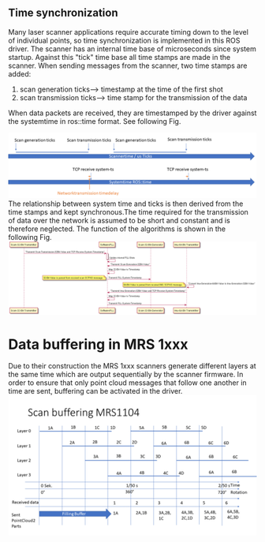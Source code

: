 ## Time synchronization

Many laser scanner applications require accurate timing down to the level of individual points, so time synchronization is implemented in this ROS driver.
 The scanner has an internal time base of microseconds since system startup. Against this "tick" time base all time stamps are made in the scanner.
 When sending messages from the scanner, two time stamps are added:
1. scan generation ticks--> timestamp at the time of the first shot
2. scan transmission ticks--> time stamp for the transmission of the data

When data packets are received, they are timestamped by the driver against the systemtime in ros::time format. See following Fig.

![timing_syn.png](timing_sync.png)
The relationship between system time and ticks is then derived from the time stamps and kept synchronous.The time required for the transmission of data over the network is assumed to be short and constant and is therefore neglected.
The function of the algorithms is shown in the following Fig.
![sequence_time_pll.png](sequence_time_pll.png)

# Data buffering in MRS 1xxx

Due to their construction the MRS 1xxx scanners generate different layers at the same time which are output sequentially by the scanner firmware. In order to ensure that only point cloud messages that follow one another in time are sent, buffering can be activated in the driver.
![scannbuffering.png](scannbuffering.png)
